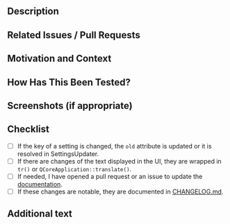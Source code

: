<!--- We squash and merge pull requests, so the title of the PR will be the title of the merge commit -->
<!--- Please follow https://www.conventionalcommits.org/ in the title --->

## Description
<!--- Describe your changes in detail -->

## Related Issues / Pull Requests
<!--- If your PR fixes/resolves one or more issues, or is related to another PR, link to them here. -->
<!--- See: https://docs.github.com/en/free-pro-team@latest/github/managing-your-work-on-github/linking-a-pull-request-to-an-issue#linking-a-pull-request-to-an-issue-using-a-keyword --->

## Motivation and Context
<!--- Why is this change required? What problem does it solve? -->

## How Has This Been Tested?
<!--- Tested on which OS(s)? Tested on light/dark system theme? -->

## Screenshots (if appropriate)

## Checklist
<!--- Go over all the following points, and put an `x` in all the boxes that apply. -->
<!--- You can open a pull request before all these are done, but they should be done before getting merged. -->
- [ ] If the key of a setting is changed, the `old` attribute is updated or it is resolved in SettingsUpdater.
- [ ] If there are changes of the text displayed in the UI, they are wrapped in `tr()` or `QCoreApplication::translate()`.
- [ ] If needed, I have opened a pull request or an issue to update the [documentation](http://jmuelbert.github.io/jmbde-aspnet/).
- [ ] If these changes are notable, they are documented in [CHANGELOG.md](https://github.com/jmuelbert/jmbde-aspnet/blob/master/CHANGELOG.md).

## Additional text
<!--- Anything else you want to say. For example, mention the translators if the translations need to be updated. --->
